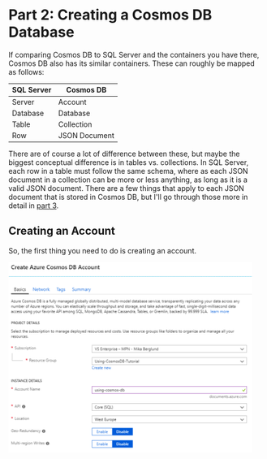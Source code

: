 # Part 2: Creating a Cosmos DB Database

If comparing Cosmos DB to SQL Server and the containers you have there, Cosmos DB also has its similar containers. These can roughly be mapped as follows:

| SQL Server | Cosmos DB     |
|------------|---------------|
| Server     | Account       |
| Database   | Database      |
| Table      | Collection    |
| Row        | JSON Document |

There are of course a lot of difference between these, but maybe the biggest conceptual difference is in tables vs. collections. In SQL Server, each row in a table must follow the same schema, where as each JSON document in a collection can be more or less anything, as long as it is a valid JSON document. There are a few things that apply to each JSON document that is stored in Cosmos DB, but I'll go through those more in detail in [part 3](Part03-readme.md).

## Creating an Account
So, the first thing you need to do is creating an account.

![Create Azure Cosmos DB Account](images/create-account-01.png)

